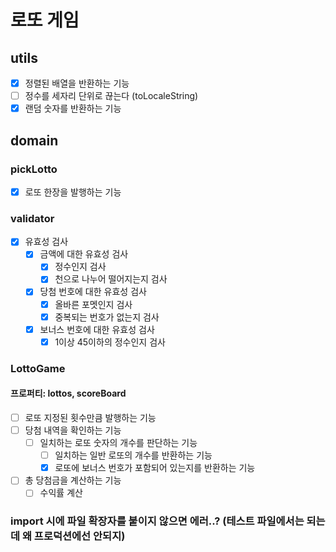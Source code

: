 # 로또 게임

## utils

- [x] 정렬된 배열을 반환하는 기능
- [ ] 정수를 세자리 단위로 끊는다 (toLocaleString)
- [x] 랜덤 숫자를 반환하는 기능

## domain

### pickLotto

- [x] 로또 한장을 발행하는 기능

### validator

- [x] 유효성 검사
  - [x] 금액에 대한 유효성 검사
    - [x] 정수인지 검사
    - [x] 천으로 나누어 떨어지는지 검사
  - [x] 당첨 번호에 대한 유효성 검사
    - [x] 올바른 포멧인지 검사
    - [x] 중복되는 번호가 없는지 검사
  - [x] 보너스 번호에 대한 유효성 검사
    - [x] 1이상 45이하의 정수인지 검사

### LottoGame

#### 프로퍼티: lottos, scoreBoard

- [ ] 로또 지정된 횟수만큼 발행하는 기능
- [ ] 당첨 내역을 확인하는 기능
  - [ ] 일치하는 로또 숫자의 개수를 판단하는 기능
    - [ ] 일치하는 일반 로또의 개수를 반환하는 기능
    - [x] 로또에 보너스 번호가 포함되어 있는지를 반환하는 기능
- [ ] 총 당첨금을 계산하는 기능
  - [ ] 수익률 계산

### import 시에 파일 확장자를 붙이지 않으면 에러..? (테스트 파일에서는 되는데 왜 프로덕션에선 안되지)
